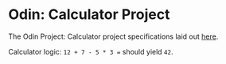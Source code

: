 # Odin: Calculator Project

The Odin Project: Calculator project specifications laid out [here](https://www.theodinproject.com/lessons/foundations-calculator).

Calculator logic: `12 + 7 - 5 * 3 =` should yield `42`.
